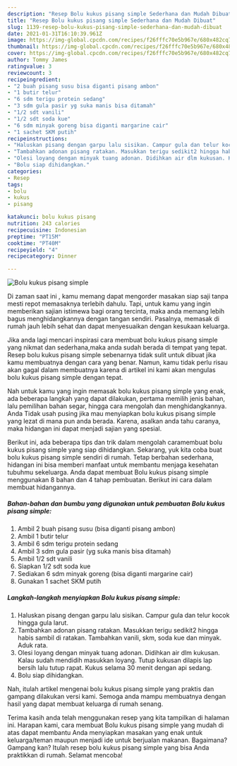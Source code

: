 ```yaml
---
description: "Resep Bolu kukus pisang simple Sederhana dan Mudah Dibuat"
title: "Resep Bolu kukus pisang simple Sederhana dan Mudah Dibuat"
slug: 1139-resep-bolu-kukus-pisang-simple-sederhana-dan-mudah-dibuat
date: 2021-01-31T16:10:39.961Z
image: https://img-global.cpcdn.com/recipes/f26fffc70e5b967e/680x482cq70/bolu-kukus-pisang-simple-foto-resep-utama.jpg
thumbnail: https://img-global.cpcdn.com/recipes/f26fffc70e5b967e/680x482cq70/bolu-kukus-pisang-simple-foto-resep-utama.jpg
cover: https://img-global.cpcdn.com/recipes/f26fffc70e5b967e/680x482cq70/bolu-kukus-pisang-simple-foto-resep-utama.jpg
author: Tommy James
ratingvalue: 3
reviewcount: 3
recipeingredient:
- "2 buah pisang susu bisa diganti pisang ambon"
- "1 butir telur"
- "6 sdm terigu protein sedang"
- "3 sdm gula pasir yg suka manis bisa ditamah"
- "1/2 sdt vanili"
- "1/2 sdt soda kue"
- "6 sdm minyak goreng bisa diganti margarine cair"
- "1 sachet SKM putih"
recipeinstructions:
- "Haluskan pisang dengan garpu lalu sisikan. Campur gula dan telur kocok hingga gula larut."
- "Tambahkan adonan pisang ratakan. Masukkan terigu sedikit2 hingga habis sambil di ratakan. Tambahkan vanili, skm, soda kue dan minyak. Aduk rata."
- "Olesi loyang dengan minyak tuang adonan. Didihkan air dlm kukusan. Kalau sudah mendidih masukkan loyang. Tutup kukusan dilapis lap bersih lalu tutup rapat. Kukus selama 30 menit dengan api sedang."
- "Bolu siap dihidangkan."
categories:
- Resep
tags:
- bolu
- kukus
- pisang

katakunci: bolu kukus pisang 
nutrition: 243 calories
recipecuisine: Indonesian
preptime: "PT15M"
cooktime: "PT40M"
recipeyield: "4"
recipecategory: Dinner

---
```



![Bolu kukus pisang simple](https://img-global.cpcdn.com/recipes/f26fffc70e5b967e/680x482cq70/bolu-kukus-pisang-simple-foto-resep-utama.jpg)

Di zaman  saat ini , kamu memang dapat mengorder masakan siap saji tanpa mesti repot memasaknya terlebih dahulu. Tapi, untuk kamu yang ingin memberikan sajian istimewa bagi orang tercinta, maka anda memang lebih bagus menghidangkannya dengan tangan sendiri. Pasalnya, memasak di rumah jauh lebih sehat dan dapat menyesuaikan dengan kesukaan keluarga.

Jika anda lagi mencari inspirasi cara membuat bolu kukus pisang simple yang nikmat dan sederhana,maka anda sudah berada di tempat yang tepat. Resep bolu kukus pisang simple  sebenarnya tidak sulit untuk dibuat jika kamu membuatnya dengan cara yang benar. Namun, kamu tidak perlu risau akan gagal dalam membuatnya 
karena di artikel ini kami akan mengulas bolu kukus pisang simple dengan tepat.  



Nah untuk kamu yang ingin memasak bolu kukus pisang simple yang enak, ada beberapa langkah yang dapat dilakukan, pertama memilih jenis bahan, lalu pemilihan bahan segar, hingga cara mengolah dan menghidangkannya. Anda Tidak usah pusing jika mau menyiapkan bolu kukus pisang simple yang lezat di mana pun anda berada. Karena, asalkan anda  tahu caranya, maka hidangan ini dapat menjadi sajian yang spesial.

Berikut ini, ada beberapa tips dan trik dalam mengolah caramembuat bolu kukus pisang simple yang siap dihidangkan. Sekarang, yuk kita coba buat bolu kukus pisang simple sendiri di rumah. Tetap berbahan sederhana, hidangan ini bisa memberi manfaat untuk membantu menjaga kesehatan tubuhmu sekeluarga. Anda dapat membuat Bolu kukus pisang simple menggunakan 8 bahan dan 4 tahap pembuatan. Berikut ini cara dalam membuat hidangannya.

<!--inarticleads1-->

##### Bahan-bahan dan bumbu yang digunakan untuk pembuatan Bolu kukus pisang simple:

1. Ambil 2 buah pisang susu (bisa diganti pisang ambon)
1. Ambil 1 butir telur
1. Ambil 6 sdm terigu protein sedang
1. Ambil 3 sdm gula pasir (yg suka manis bisa ditamah)
1. Ambil 1/2 sdt vanili
1. Siapkan 1/2 sdt soda kue
1. Sediakan 6 sdm minyak goreng (bisa diganti margarine cair)
1. Gunakan 1 sachet SKM putih




<!--inarticleads2-->

##### Langkah-langkah menyiapkan Bolu kukus pisang simple:

1. Haluskan pisang dengan garpu lalu sisikan. Campur gula dan telur kocok hingga gula larut.
1. Tambahkan adonan pisang ratakan. Masukkan terigu sedikit2 hingga habis sambil di ratakan. Tambahkan vanili, skm, soda kue dan minyak. Aduk rata.
1. Olesi loyang dengan minyak tuang adonan. Didihkan air dlm kukusan. Kalau sudah mendidih masukkan loyang. Tutup kukusan dilapis lap bersih lalu tutup rapat. Kukus selama 30 menit dengan api sedang.
1. Bolu siap dihidangkan.




Nah, itulah artikel mengenai  bolu kukus pisang simple  yang praktis dan gampang dilakukan versi kami. Semoga anda mampu membuatnya dengan hasil yang dapat membuat keluarga di rumah senang. 

Terima kasih anda telah menggunakan resep yang kita tampilkan di halaman ini. Harapan kami, cara membuat  Bolu kukus pisang simple yang mudah di atas dapat membantu Anda menyiapkan masakan yang enak untuk keluarga/teman maupun menjadi ide untuk berjualan makanan. Bagaimana? Gampang kan? Itulah resep bolu kukus pisang simple yang bisa Anda praktikkan di rumah. Selamat mencoba!

